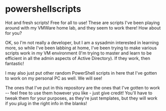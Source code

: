 # powershellscripts
Hot and fresh scripts! Free for all to use! These are scripts I've been playing around with my VMWare home lab, and they seem to work there! How about for you? 

OK, so I'm not really a developer, but I am a sysadmin interested in learning more, so while I've been labbing at home, I've been trying to make various scripts work in my VM environment (I'm trying to master and learn to be efficient in all the admin aspects of Active Directory). If they work, then fantastic!

I may also just put other random PowerShell scripts in here that I've gotten to work on my personal PC as well. We will see! 

The ones that I've put in this repository are the ones that I've gotten to work -- feel free to use them however you like - just give credit! You'll have to tweak them for your purposes, as they're just templates, but they will work if you plug in the right info in the blanks! 

